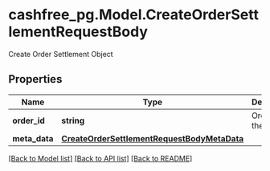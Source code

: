 # cashfree_pg.Model.CreateOrderSettlementRequestBody
Create Order Settlement Object

## Properties

Name | Type | Description | Notes
------------ | ------------- | ------------- | -------------
**order_id** | **string** | OrderId of the order. | 
**meta_data** | [**CreateOrderSettlementRequestBodyMetaData**](CreateOrderSettlementRequestBodyMetaData.md) |  | 

[[Back to Model list]](../README.md#documentation-for-models) [[Back to API list]](../README.md#documentation-for-api-endpoints) [[Back to README]](../README.md)


